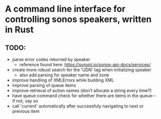 # A command line interface for controlling sonos speakers, written in Rust


## TODO:
- parse error codes returned by speaker
    - reference found here: https://svrooij.io/sonos-api-docs/services/
- create more robust search for the 'UDN' tag when initializing speaker
    - also add parsing for speaker name and zone
- improve handling of XMLErrors while building XML
- improve parsing of queue items
- improve retrieval of action names (don't allocate a string every time?)
- have queue command check for whether there are items in the queue--if not, say so
- call 'current' automatically after successfuly navigating to next or previous item
